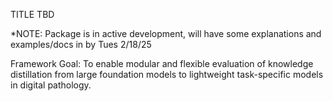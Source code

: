 TITLE TBD

*NOTE: Package is in active development, will have some explanations and examples/docs in by Tues 2/18/25

Framework Goal: To enable modular and flexible evaluation of knowledge distillation from large foundation models to lightweight task-specific models in digital pathology.